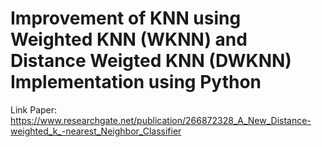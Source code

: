 # Improvement of KNN using Weighted KNN (WKNN) and Distance Weigted KNN (DWKNN) Implementation using Python

Link Paper: https://www.researchgate.net/publication/266872328_A_New_Distance-weighted_k_-nearest_Neighbor_Classifier

